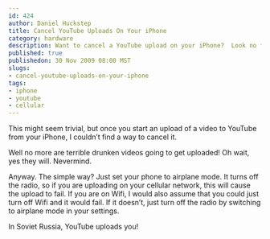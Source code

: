 ```yaml
--- 
id: 424
author: Daniel Huckstep
title: Cancel YouTube Uploads On Your iPhone
category: hardware
description: Want to cancel a YouTube upload on your iPhone?  Look no further.
published: true
publishedon: 30 Nov 2009 08:00 MST
slugs: 
- cancel-youtube-uploads-on-your-iphone
tags: 
- iphone
- youtube
- cellular
---
```

This might seem trivial, but once you start an upload of a video to
YouTube from your iPhone, I couldn’t find a way to cancel it.

Well no more are terrible drunken videos going to get uploaded! Oh wait,
yes they will. Nevermind.

Anyway. The simple way? Just set your phone to airplane mode. It turns
off the radio, so if you are uploading on your cellular network, this
will cause the upload to fail. If you are on Wifi, I would also assume
that you could just turn off Wifi and it would fail. If it doesn’t, just
turn off the radio by switching to airplane mode in your settings.

In Soviet Russia, YouTube uploads you!